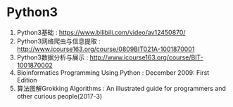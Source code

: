 # Python3
01. Python3基础 : https://www.bilibili.com/video/av12450870/<br />
02. Python3网络爬虫与信息提取 : http://www.icourse163.org/course/0809BIT021A-1001870001<br />
03. Python3数据分析与展示 : http://www.icourse163.org/course/BIT-1001870002<br />
05. Bioinformatics Programming Using Python : December 2009: First Edition<br />
06. 算法图解Grokking Algorithms : An illustrated guide for programmers and other curious people(2017-3)<br />

